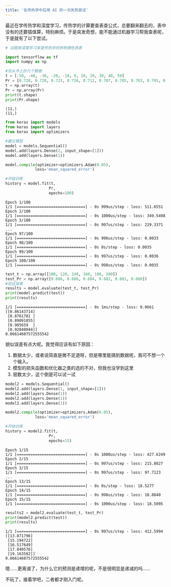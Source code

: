 ```yaml
---
title: '在传热学中应用 AI 的一次失败尝试'
---
```


最近在学传热学和深度学习，传热学的计算要查表查公式，总要翻来翻去的，表中没有的还要插值算，特别麻烦。于是突发奇想，能不能通过机器学习帮我查表呢，于是就有了以下尝试。


```python
# 试图用深度学习来查传热学的热物理性质表

import tensorflow as tf
import numpy as np

#先从书上抄几个数据
t = [-50, -40, -30, -20, -10, 0, 10, 20, 30, 40, 50]
Pr = [0.728, 0.728, 0.723, 0.716, 0.712, 0.707, 0.705, 0.703, 0.701, 0.699, 0.698]
t = np.array(t)
Pr = np.array(Pr)
print(t.shape)
print(Pr.shape)
```

    (11,)
    (11,)
    


```python
from keras import models
from keras import layers
from keras import optimizers

#建立模型
model = models.Sequential()
model.add(layers.Dense(2, input_shape=[1]))
model.add(layers.Dense(1))

model.compile(optimizer=optimizers.Adam(0.05),
             loss='mean_squared_error')

#开始训练
history = model.fit(t,
                   Pr,
                   epochs=100)
```

    Epoch 1/100
    1/1 [==============================] - 0s 999us/step - loss: 511.6551
    Epoch 2/100
    1/1 [==============================] - 0s 1000us/step - loss: 349.5498
    Epoch 3/100
    1/1 [==============================] - 0s 997us/step - loss: 229.3371
    ...
    Epoch 97/100
    1/1 [==============================] - 0s 996us/step - loss: 0.0033
    Epoch 98/100
    1/1 [==============================] - 0s 0s/step - loss: 0.0035
    Epoch 99/100
    1/1 [==============================] - 0s 997us/step - loss: 0.0036
    Epoch 100/100
    1/1 [==============================] - 0s 998us/step - loss: 0.0035
    


```python
test_t = np.array([100, 120, 140, 160, 180, 200])
test_Pr = np.array([0.688, 0.686, 0.684, 0.682, 0.681, 0.680])
#验证成果
results = model.evaluate(test_t, test_Pr)
print(model.predict(test))
print(results)
```

    1/1 [==============================] - 0s 1ms/step - loss: 0.0661
    [[0.86143714]
     [0.8761781 ]
     [0.89091855]
     [0.905659  ]
     [0.92040044]]
    0.06614607572555542
    

貌似误差有点大呢。我觉得应该有如下原因：

1. 数据太少，或者说简直是微不足道呀，但是哪里能搞到数据呢，我可不想一个个输入。
2. 模型的损失函数和优化器之类的选的不对，但我也没学到这里
3. 层数太少，这个倒是可以试一试


```python
model2 = models.Sequential()
model2.add(layers.Dense(1, input_shape=[1]))
model2.add(layers.Dense(1))
model2.add(layers.Dense(1))
model2.add(layers.Dense(1))

model2.compile(optimizer=optimizers.Adam(0.05),
             loss='mean_squared_error')

#开始训练
history = model2.fit(t,
                   Pr,
                   epochs=15)
```

    Epoch 1/15
    1/1 [==============================] - 0s 1000us/step - loss: 427.6249
    Epoch 2/15
    1/1 [==============================] - 0s 997us/step - loss: 215.8827
    Epoch 3/15
    1/1 [==============================] - 0s 997us/step - loss: 97.7123
    ...
    Epoch 13/15
    1/1 [==============================] - 0s 0s/step - loss: 18.5277
    Epoch 14/15
    1/1 [==============================] - 0s 998us/step - loss: 18.8840
    Epoch 15/15
    1/1 [==============================] - 0s 1000us/step - loss: 18.5095
    


```python
results2 = model2.evaluate(test_t, test_Pr)
print(model2.predict(test))
print(results)
```

    1/1 [==============================] - 0s 997us/step - loss: 412.5994
    [[13.871796]
     [15.194722]
     [16.517649]
     [17.840576]
     [19.163502]]
    0.06614607572555542
    

嗯......更离谱了，为什么它的预测是递增的呢，不是很明显是递减的吗......

不玩了，接着学吧，二者都才刚入门呢。
